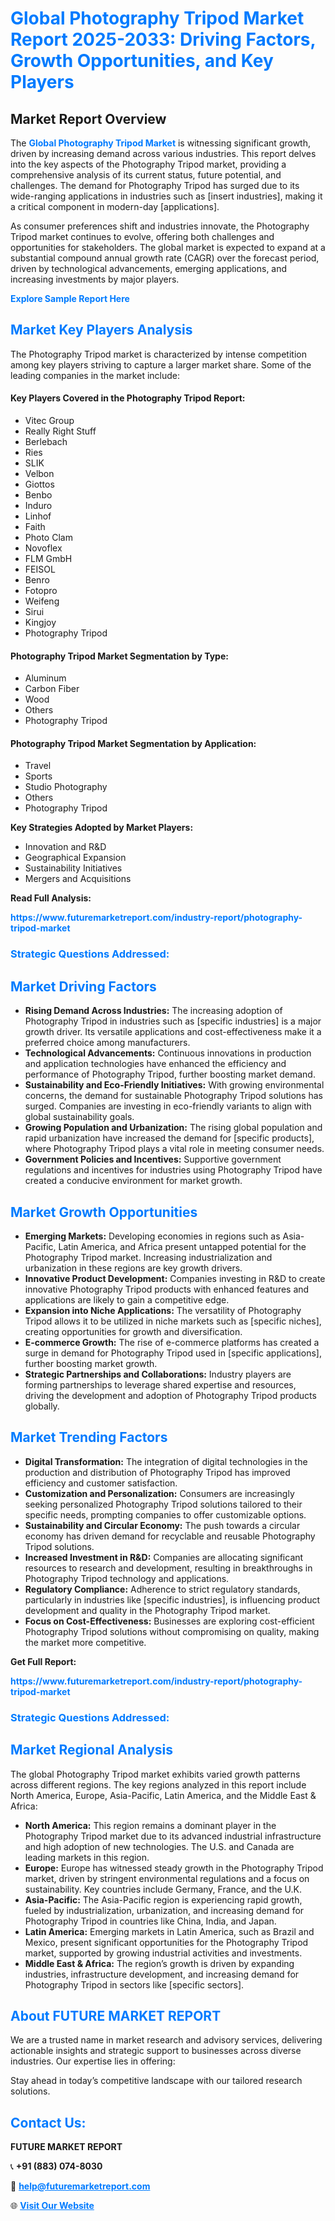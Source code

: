 <h1 style="color: #007BFF;">Global Photography Tripod Market Report 2025-2033: Driving Factors, Growth Opportunities, and Key Players</h1>

<section id="overview">
<h2>Market Report Overview</h2>
<p>The <a href="https://www.futuremarketreport.com/industry-report/photography-tripod-market" style="color: #007BFF; text-decoration: none;"><strong>Global Photography Tripod Market</strong></a> is witnessing significant growth, driven by increasing demand across various industries. This report delves into the key aspects of the Photography Tripod market, providing a comprehensive analysis of its current status, future potential, and challenges. The demand for Photography Tripod has surged due to its wide-ranging applications in industries such as [insert industries], making it a critical component in modern-day [applications].</p>
<p>As consumer preferences shift and industries innovate, the Photography Tripod market continues to evolve, offering both challenges and opportunities for stakeholders. The global market is expected to expand at a substantial compound annual growth rate (CAGR) over the forecast period, driven by technological advancements, emerging applications, and increasing investments by major players.</p>
</section>

<section id="overview">
<p><a href="https://www.futuremarketreport.com/request-sample/reportId=101361" style="color: #007BFF; text-decoration: none;"><strong>Explore Sample Report Here</strong></a></p>
</section>

<section id="key-players">
<h2 style="color: #007BFF;">Market Key Players Analysis</h2>
<p>The Photography Tripod market is characterized by intense competition among key players striving to capture a larger market share. Some of the leading companies in the market include:</p>
<h4>Key Players Covered in the Photography Tripod Report:</h4>
<ul><li>Vitec Group</li><li>Really Right Stuff</li><li>Berlebach</li><li>Ries</li><li>SLIK</li><li>Velbon</li><li>Giottos</li><li>Benbo</li><li>Induro</li><li>Linhof</li><li>Faith</li><li>Photo Clam</li><li>Novoflex</li><li>FLM GmbH</li><li>FEISOL</li><li>Benro</li><li>Fotopro</li><li>Weifeng</li><li>Sirui</li><li>Kingjoy</li><li>Photography Tripod</li></ul>
<h4>Photography Tripod Market Segmentation by Type:</h4>
<ul><li>Aluminum</li><li>Carbon Fiber</li><li>Wood</li><li>Others</li><li>Photography Tripod</li></ul>

<h4>Photography Tripod Market Segmentation by Application:</h4>
<ul><li>Travel</li><li>Sports</li><li>Studio Photography</li><li>Others</li><li>Photography Tripod</li></ul>
<p><strong>Key Strategies Adopted by Market Players:</strong></p>
<ul>
<li>Innovation and R&D</li>
<li>Geographical Expansion</li>
<li>Sustainability Initiatives</li>
<li>Mergers and Acquisitions</li>
</ul>
</section>

<section>
<p><strong>Read Full Analysis: </strong></p><a href="https://www.futuremarketreport.com/industry-report/photography-tripod-market" style="color: #007BFF; text-decoration: none;"><strong>https://www.futuremarketreport.com/industry-report/photography-tripod-market</strong></a>
<h3 style="color: #007BFF;">Strategic Questions Addressed:</h3>
</section>

<section id="driving-factors">
<h2 style="color: #007BFF;">Market Driving Factors</h2>
<ul>
<li><strong>Rising Demand Across Industries:</strong> The increasing adoption of Photography Tripod in industries such as [specific industries] is a major growth driver. Its versatile applications and cost-effectiveness make it a preferred choice among manufacturers.</li>
<li><strong>Technological Advancements:</strong> Continuous innovations in production and application technologies have enhanced the efficiency and performance of Photography Tripod, further boosting market demand.</li>
<li><strong>Sustainability and Eco-Friendly Initiatives:</strong> With growing environmental concerns, the demand for sustainable Photography Tripod solutions has surged. Companies are investing in eco-friendly variants to align with global sustainability goals.</li>
<li><strong>Growing Population and Urbanization:</strong> The rising global population and rapid urbanization have increased the demand for [specific products], where Photography Tripod plays a vital role in meeting consumer needs.</li>
<li><strong>Government Policies and Incentives:</strong> Supportive government regulations and incentives for industries using Photography Tripod have created a conducive environment for market growth.</li>
</ul>
</section>

<section id="growth-opportunities">
<h2 style="color: #007BFF;">Market Growth Opportunities</h2>
<ul>
<li><strong>Emerging Markets:</strong> Developing economies in regions such as Asia-Pacific, Latin America, and Africa present untapped potential for the Photography Tripod market. Increasing industrialization and urbanization in these regions are key growth drivers.</li>
<li><strong>Innovative Product Development:</strong> Companies investing in R&D to create innovative Photography Tripod products with enhanced features and applications are likely to gain a competitive edge.</li>
<li><strong>Expansion into Niche Applications:</strong> The versatility of Photography Tripod allows it to be utilized in niche markets such as [specific niches], creating opportunities for growth and diversification.</li>
<li><strong>E-commerce Growth:</strong> The rise of e-commerce platforms has created a surge in demand for Photography Tripod used in [specific applications], further boosting market growth.</li>
<li><strong>Strategic Partnerships and Collaborations:</strong> Industry players are forming partnerships to leverage shared expertise and resources, driving the development and adoption of Photography Tripod products globally.</li>
</ul>
</section>

<section id="trending-factors">
<h2 style="color: #007BFF;">Market Trending Factors</h2>
<ul>
<li><strong>Digital Transformation:</strong> The integration of digital technologies in the production and distribution of Photography Tripod has improved efficiency and customer satisfaction.</li>
<li><strong>Customization and Personalization:</strong> Consumers are increasingly seeking personalized Photography Tripod solutions tailored to their specific needs, prompting companies to offer customizable options.</li>
<li><strong>Sustainability and Circular Economy:</strong> The push towards a circular economy has driven demand for recyclable and reusable Photography Tripod solutions.</li>
<li><strong>Increased Investment in R&D:</strong> Companies are allocating significant resources to research and development, resulting in breakthroughs in Photography Tripod technology and applications.</li>
<li><strong>Regulatory Compliance:</strong> Adherence to strict regulatory standards, particularly in industries like [specific industries], is influencing product development and quality in the Photography Tripod market.</li>
<li><strong>Focus on Cost-Effectiveness:</strong> Businesses are exploring cost-efficient Photography Tripod solutions without compromising on quality, making the market more competitive.</li>
</ul>
</section>

<section>
<p><strong>Get Full Report: </strong></p><a href="https://www.futuremarketreport.com/industry-report/photography-tripod-market" style="color: #007BFF; text-decoration: none;"><strong>https://www.futuremarketreport.com/industry-report/photography-tripod-market</strong></a>
<h3 style="color: #007BFF;">Strategic Questions Addressed:</h3>
</section>


<section id="regional-analysis">
<h2 style="color: #007BFF;">Market Regional Analysis</h2>
<p>The global Photography Tripod market exhibits varied growth patterns across different regions. The key regions analyzed in this report include North America, Europe, Asia-Pacific, Latin America, and the Middle East & Africa:</p>
<ul>
<li><strong>North America:</strong> This region remains a dominant player in the Photography Tripod market due to its advanced industrial infrastructure and high adoption of new technologies. The U.S. and Canada are leading markets in this region.</li>
<li><strong>Europe:</strong> Europe has witnessed steady growth in the Photography Tripod market, driven by stringent environmental regulations and a focus on sustainability. Key countries include Germany, France, and the U.K.</li>
<li><strong>Asia-Pacific:</strong> The Asia-Pacific region is experiencing rapid growth, fueled by industrialization, urbanization, and increasing demand for Photography Tripod in countries like China, India, and Japan.</li>
<li><strong>Latin America:</strong> Emerging markets in Latin America, such as Brazil and Mexico, present significant opportunities for the Photography Tripod market, supported by growing industrial activities and investments.</li>
<li><strong>Middle East & Africa:</strong> The region’s growth is driven by expanding industries, infrastructure development, and increasing demand for Photography Tripod in sectors like [specific sectors].</li>
</ul>
</section>

<footer>
<h2 style="color: #007BFF;">About FUTURE MARKET REPORT</h2>
<p>We are a trusted name in market research and advisory services, delivering actionable insights and strategic support to businesses across diverse industries. Our expertise lies in offering:</p>

<p>Stay ahead in today’s competitive landscape with our tailored research solutions.</p>

<h2 style="color: #007BFF;">Contact Us:</h2>
<p><strong>FUTURE MARKET REPORT</strong></p>
<p>📞 <strong>+91 (883) 074-8030</strong></p>
<p>📧 <strong><a href="mailto:help@futuremarketreport.com" style="color: #007BFF;">help@futuremarketreport.com</a></strong></p>
<p>🌐 <strong><a href="https://www.futuremarketreport.com/" style="color: #007BFF;">Visit Our Website</a></strong></p>
</footer>